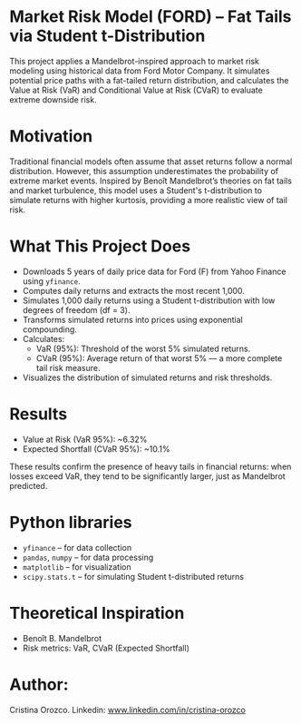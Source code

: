 # Market Risk Model (FORD) – Fat Tails via Student t-Distribution

This project applies a Mandelbrot-inspired approach to market risk modeling using historical data from Ford Motor Company. It simulates potential price paths with a fat-tailed return distribution, and calculates the Value at Risk (VaR) and Conditional Value at Risk (CVaR) to evaluate extreme downside risk.

# Motivation

Traditional financial models often assume that asset returns follow a normal distribution. However, this assumption underestimates the probability of extreme market events. Inspired by Benoît Mandelbrot’s theories on fat tails and market turbulence, this model uses a Student's t-distribution to simulate returns with higher kurtosis, providing a more realistic view of tail risk.

# What This Project Does

- Downloads 5 years of daily price data for Ford (F) from Yahoo Finance using `yfinance`.
- Computes daily returns and extracts the most recent 1,000.
- Simulates 1,000 daily returns using a Student t-distribution with low degrees of freedom (df = 3).
- Transforms simulated returns into prices using exponential compounding.
- Calculates:
  - VaR (95%): Threshold of the worst 5% simulated returns.
  - CVaR (95%): Average return of that worst 5% — a more complete tail risk measure.
- Visualizes the distribution of simulated returns and risk thresholds.

# Results

- Value at Risk (VaR 95%): ~6.32%
- Expected Shortfall (CVaR 95%): ~10.1%

These results confirm the presence of heavy tails in financial returns: when losses exceed VaR, they tend to be significantly larger, just as Mandelbrot predicted.

# Python libraries

- `yfinance` – for data collection
- `pandas`, `numpy` – for data processing
- `matplotlib` – for visualization
- `scipy.stats.t` – for simulating Student t-distributed returns

# Theoretical Inspiration

- Benoît B. Mandelbrot
- Risk metrics: VaR, CVaR (Expected Shortfall)


# Author:
Cristina Orozco.
Linkedin: www.linkedin.com/in/cristina-orozco
